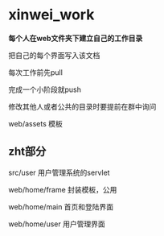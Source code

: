 # xinwei_work
**每个人在web文件夹下建立自己的工作目录**

把自己的每个界面写入该文档

每次工作前先pull

完成一个小阶段就push

修改其他人或者公共的目录时要提前在群中询问

web/assets 模板

## zht部分
src/user 用户管理系统的servlet

web/home/frame 封装模板，公用

web/home/main 首页和登陆界面

web/home/user 用户管理界面
